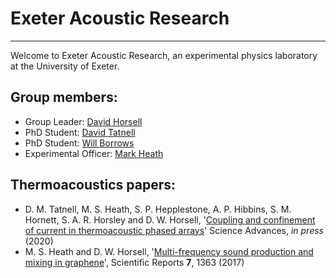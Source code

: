 # Exeter Acoustic Research
---

Welcome to Exeter Acoustic Research, an experimental physics laboratory at the University of Exeter.

## Group members:
- Group Leader: [David Horsell](http://emps.exeter.ac.uk/physics-astronomy/staff/dwhorsel)
- PhD Student: [David Tatnell](https://emps.exeter.ac.uk/physics-astronomy/staff/dt356)
- PhD Student: [Will Borrows](http://emps.exeter.ac.uk/physics-astronomy/staff/wb258)
- Experimental Officer: [Mark Heath](https://emps.exeter.ac.uk/physics-astronomy/staff/mh436)

## Thermoacoustics papers:
- D. M. Tatnell, M. S. Heath, S. P. Hepplestone, A. P. Hibbins, S. M. Hornett, S. A. R. Horsley and D. W. Horsell, '[Coupling and confinement of current in thermoacoustic phased arrays](https://doi.org/10.1126/sciadv.abb2752)' Science Advances, *in press* (2020)
- M. S. Heath and D. W. Horsell, '[Multi-frequency sound production and mixing in graphene](https://doi.org/10.1038/s41598-017-01467-z)', Scientific Reports **7**, 1363 (2017)
